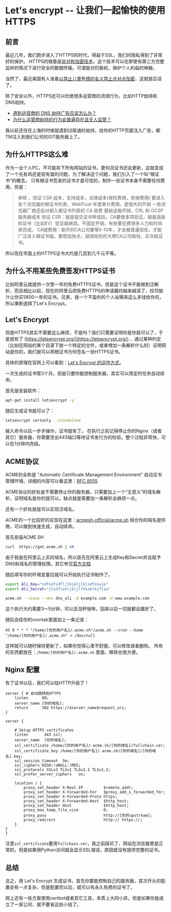 # Let's encrypt -- 让我们一起愉快的使用HTTPS

## 前言

最近几年，我们跑步进入了HTTPS的时代，得益于SSL，我们的隐私得到了非常好的保护。 HTTPS的根基是[非对称加密技术](https://www.liaoxuefeng.com/wiki/1252599548343744/1304227873816610)，这个技术可以在即使有第三方完整监听的情况下进行安全的数据传输，可谓是对抗极权，保护个人利益的神器。

当然了，最近美国有人准备[以禁止儿童色情的名义禁止点对点加密](https://www.theguardian.com/technology/2020/mar/06/us-internet-bill-seen-as-opening-shot-against-end-to-end-encryption)，这就是后话了。

除了安全以外，HTTPS还可以杜绝很多运营商的流氓行为，比如HTTP劫持和DNS劫持。

* [遇到运营商的 DNS 劫持广告应该怎么办？](https://www.zhihu.com/question/20418863)
* [为什么运营商劫持的行为会普遍存在且无人监管？](https://www.zhihu.com/question/29340133)

我以前还住在上海的时候就遇到过联通的劫持，给你的HTTP页面注入广告，都TM注入到我们公司的GIT服务器上了。

## 为什么HTTPS这么难

作为一台个人PC，不可能存下所有网站的证书，更何况证书还会更新，这就变成了一个先有鸡还是现有蛋的问题，为了解决这个问题，我们引入了一个叫“根证书”的概念。 只有根证书签发的证书才是可信的，制作一张证书本身不需要任何费用，但是：

> 审核 ，验证 CSR 成本，支持成本，法律成本(保险费用，担保费用) 要进入各个浏览器的根证书列表，WebTrust 年度审计费用，是很大的开销 一些浏览器厂商还会对植入根证书列表的 CA 收费 基础设施开销，CRL 和 OCSP 服务器成本 验证 CSR：就是提交证书申请后，CA要做多项验证，越是高级的证书（比如EV）验证越麻烦。不固定开销，有些要花费很多人力和时间来完成。 CA链费用：新开的CA公司要等5-10年，才会被普遍信任，才能广泛进入根证书链。要想加快点，就得给别的大牌CA公司掏钱，买次级证书。

所以现在市面上的HTTPS证书大约是几百到几千元不等。

## 为什么不用某些免费签发HTTPS证书

比如阿里云就提供一次管一年的免费HTTPS证书，但是这个证书不能做到泛解析，而且相比以前，现在的阿里云把免费HTTPS的申请藏的越来越深了，绞尽脑汁让你买5800一年的证书。兄弟，我一个不盈利的个人站哪来这么多钱给你坑，所以果断选择了Let's Encrypt。

## Let's Encrypt

但是HTTPS其实不需要这么麻烦，不是吗？我们只需要证明你是你就可以了，于是就有了 [https://letsencrypt.org/](https://letsencrypt.org/) ，通过某种约定（比如在网站的某个目录下放一个特定的文件，或者增加一条解析什么的）证明网站是你的，我们就可以用根证书为你签名一张HTTPS证书。

具体的原理在官网上可以看到：[Let's Encrypt 的运作方式](https://letsencrypt.org/zh-cn/how-it-works/)。

一次生成的证书管3个月，但是只要你能控制服务器，其实可以用定时任务自动续命。

首先是安装软件：

```bash
apt-get install letsencrypt -y
```

随后生成证书就可以了：

```bash
letsencrypt certonly --standalone
```

输入命令以后一步步操作，证书就有了。 在执行之前记得停止你的Nginx（或者其它）服务器，你需要空出443端口等待证书发行方的检验，整个过程非常快，可以在1分钟内完结。

## ACME协议

ACME的全称是 "Automatic Certificate Management Environment" 自动证书管理环境。详细的内容可以看这里：[RFC 8555](https://datatracker.ietf.org/doc/rfc8555/?include\_text=1)

ACME协议的好处是不需要停止你的服务器，只需要加上一个“无意义”的域名解析，证明域名是你的就可以。缺点就是需要加一条解析会麻烦一点。

还有一个好处就是可以实现泛域名。

ACME的一个比较好的实现在这里：[acmesh-official/acme.sh](https://github.com/acmesh-official/acme.sh) 结合你的域名提供商，可以做到快速生成，自动续命。

首先安装ACME.SH

```bash
curl  https://get.acme.sh | sh
```

由于我是在阿里云上买的域名，所以首先在阿里云上生成Key和Secret并且赋予DNS和域名的管理权限。其它参见[官方文档](https://github.com/acmesh-official/acme.sh/wiki/%E8%AF%B4%E6%98%8E)

随后填写你的环境变量后就可以开始执行证书制作了。

```bash
export Ali_Key="sdfsdfsdfljlbjkljlkjsdfoiwje"
export Ali_Secret="jlsdflanljkljlfdsaklkjflsa"

acme.sh --issue --dns dns_ali -d example.com -d www.example.com
```

这个执行大约需要3～5分钟，可以去泡杯咖啡，回来以后一切就都设置好了。

随后会给你的crontab里面加上一条记录：

```
45 0 * * * "/home/[你的用户名]/.acme.sh"/acme.sh --cron --home "/home/[你的用户名]/.acme.sh" > /dev/null
```

这样就可以随时保持更新了，如果你觉得心里不舒服，可以修改或者删除。 所有的东西都放在：`/home/[你的用户名]/.acme.sh` 里面，移除也很方便。

## Nginx 配置

有了证书以后，我们可以给HTTP升级了！

```
server { # 自动跳转到HTTPS
    listen      80;
    server_name [你的域名];
    return      302 https://$server_name$request_uri;
}

server {

    # Setup HTTPS certificates
    listen       443 ssl;
    server_name  [你的域名];
    ssl_certificate /home/[你的用户名]/.acme.sh/[你的域名]/fullchain.cer;
    ssl_certificate_key /home/[你的用户名]/.acme.sh/[你的域名]/[你的域名].key;
    ssl_session_timeout  5m;
    ssl_ciphers HIGH:!aNULL:!MD5;
    ssl_protocols SSLv3 TLSv1 TLSv1.1 TLSv1.2;
    ssl_prefer_server_ciphers   on;

    location / {
        proxy_set_header X-Real-IP         $remote_addr;
        proxy_set_header X-Forwarded-For   $proxy_add_x_forwarded_for;
        proxy_set_header X-Forwarded-Proto https;
        proxy_set_header X-Forwarded-Host  $http_host;
        proxy_set_header Host              $http_host;
        proxy_max_temp_file_size           0;
        proxy_pass                         http://[你的upstream];
        proxy_redirect                     http:// https://;
    }
}
}
```

注意`ssl_certificate`要用`fullchain.cer`，我之前踩坑了，网站在浏览器里是正常的，但是如果用Python访问就会显示SSL错误，原因就没有提供完整的证书。

## 总结

总之，用 Let's Encrypt 生成证书，首先你要能控制自己的服务器，其次开头的配置会有一点复杂，但是配置完以后，就可以有永久免费的证书了。

网上还有一些方案使用certbot或者其它工具，本质上大同小异。但是如果你是成立了一家公司，就不要省这些小钱了。
